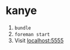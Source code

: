 # kanye

1. `bundle`
2. `foreman start`
3. Visit <a href="http://localhost:5555">localhost:5555</a>
